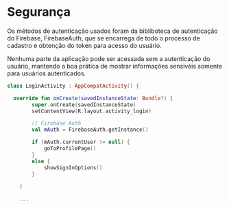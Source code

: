 # Segurança

Os métodos de autenticação usados foram da bibliboteca de autenticação do Firebase, FirebaseAuth, que se encarrega de 
todo o processo de cadastro e obtenção do token para acesso do usuário.

Nenhuma parte da aplicação pode ser acessada sem a autenticação do usuário, mantendo a boa prática de mostrar informações 
sensivéis somente para usuários autenticados.

~~~kotlin
class LoginActivity : AppCompatActivity() {

  override fun onCreate(savedInstanceState: Bundle?) {
        super.onCreate(savedInstanceState)
        setContentView(R.layout.activity_login)

        // Firebase Auth
        val mAuth = FirebaseAuth.getInstance()

        if (mAuth.currentUser != null) {
            goToProfilePage()
        }
        else {
            showSignInOptions()
        }

    }
    
    ...
    
~~~
